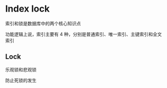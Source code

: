 # Index lock

索引和锁是数据库中的两个核心知识点

功能逻辑上说，索引主要有 4 种，分别是普通索引、唯一索引、主键索引和全文索引


## Lock

乐观锁和悲观锁

防止死锁的发生

